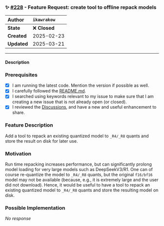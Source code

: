 ### ✨ [#228](https://github.com/ikawrakow/ik_llama.cpp/issues/228) - Feature Request: create tool to offline repack models

| **Author** | `ikawrakow` |
| :--- | :--- |
| **State** | ❌ **Closed** |
| **Created** | 2025-02-23 |
| **Updated** | 2025-03-21 |

---

#### Description

### Prerequisites

- [x] I am running the latest code. Mention the version if possible as well.
- [x] I carefully followed the [README.md](https://github.com/ggerganov/llama.cpp/blob/master/README.md).
- [x] I searched using keywords relevant to my issue to make sure that I am creating a new issue that is not already open (or closed).
- [x] I reviewed the [Discussions](https://github.com/ggerganov/llama.cpp/discussions), and have a new and useful enhancement to share.

### Feature Description


Add a tool to repack an existing quantized model to `_R4/_R8` quants and store the result on disk for later use.


### Motivation

Run time repacking increases performance, but can significantly prolong model loading for very large models such as DeepSeekV3/R1. One can of course re-quantize the model to `_R4/_R8` quants, but the original `f16/bf16` model may not be available (because, e.g., it is extremely large and the user did not download). Hence, it would be useful to have a tool to repack an existing quantized model to `_R4/_R8` quants and store the resulting model on disk.    

### Possible Implementation

_No response_